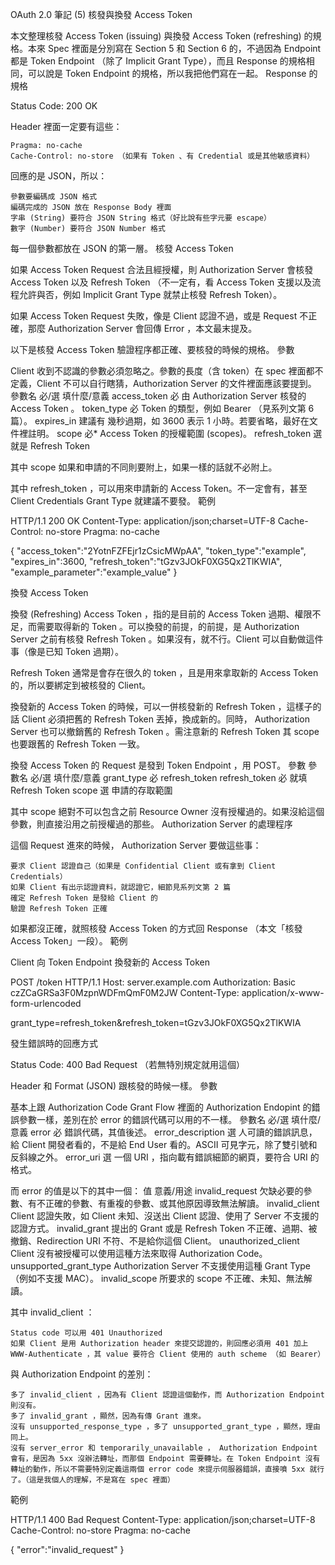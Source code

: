  OAuth 2.0 筆記 (5) 核發與換發 Access Token

本文整理核發 Access Token (issuing) 與換發 Access Token (refreshing) 的規格。本來 Spec 裡面是分別寫在 Section 5 和 Section 6 的，不過因為 Endpoint 都是 Token Endpoint （除了 Implicit Grant Type），而且 Response 的規格相同，可以說是 Token Endpoint 的規格，所以我把他們寫在一起。
Response 的規格

Status Code: 200 OK

Header 裡面一定要有這些：

    Pragma: no-cache
    Cache-Control: no-store （如果有 Token 、有 Credential 或是其他敏感資料）

回應的是 JSON，所以：

    參數要編碼成 JSON 格式
    編碼完成的 JSON 放在 Response Body 裡面
    字串 (String) 要符合 JSON String 格式（好比說有些字元要 escape）
    數字 (Number) 要符合 JSON Number 格式

每一個參數都放在 JSON 的第一層。
核發 Access Token

如果 Access Token Request 合法且經授權，則 Authorization Server 會核發 Access Token 以及 Refresh Token （不一定有，看 Access Token 支援以及流程允許與否，例如 Implicit Grant Type 就禁止核發 Refresh Token）。

如果 Access Token Request 失敗，像是 Client 認證不過，或是 Request 不正確，那麼 Authorization Server 會回傳 Error ，本文最末提及。

以下是核發 Access Token 驗證程序都正確、要核發的時候的規格。
參數

Client 收到不認識的參數必須忽略之。參數的長度（含 token）在 spec 裡面都不定義，Client 不可以自行瞎猜，Authorization Server 的文件裡面應該要提到。
參數名 	必/選 	填什麼/意義
access_token 	必 	由 Authorization Server 核發的 Access Token 。
token_type 	必 	Token 的類型，例如 Bearer （見系列文第 6 篇）。
expires_in 	建議有 	幾秒過期，如 3600 表示 1 小時。若要省略，最好在文件裡註明。
scope 	必* 	Access Token 的授權範圍 (scopes)。
refresh_token 	選 	就是 Refresh Token

其中 scope 如果和申請的不同則要附上，如果一樣的話就不必附上。

其中 refresh_token ，可以用來申請新的 Access Token。不一定會有，甚至 Client Credentials Grant Type 就建議不要發。
範例

HTTP/1.1 200 OK
Content-Type: application/json;charset=UTF-8
Cache-Control: no-store
Pragma: no-cache

{
  "access_token":"2YotnFZFEjr1zCsicMWpAA",
  "token_type":"example",
  "expires_in":3600,
  "refresh_token":"tGzv3JOkF0XG5Qx2TlKWIA",
  "example_parameter":"example_value"
}

換發 Access Token

換發 (Refreshing) Access Token ，指的是目前的 Access Token 過期、權限不足，而需要取得新的 Token 。可以換發的前提，的前提，是 Authorization Server 之前有核發 Refresh Token 。如果沒有，就不行。Client 可以自動做這件事（像是已知 Token 過期）。

Refresh Token 通常是會存在很久的 token ，且是用來拿取新的 Access Token 的，所以要綁定到被核發的 Client。

換發新的 Access Token 的時候，可以一併核發新的 Refresh Token ，這樣子的話 Client 必須把舊的 Refresh Token 丟掉，換成新的。同時， Authorization Server 也可以撤銷舊的 Refresh Token 。需注意新的 Refresh Token 其 scope 也要跟舊的 Refresh Token 一致。

換發 Access Token 的 Request 是發到 Token Endpoint ，用 POST。
參數
參數名 	必/選 	填什麼/意義
grant_type 	必 	refresh_token
refresh_token 	必 	就填 Refresh Token
scope 	選 	申請的存取範圍

其中 scope 絕對不可以包含之前 Resource Owner 沒有授權過的。如果沒給這個參數，則直接沿用之前授權過的那些。
Authorization Server 的處理程序

這個 Request 進來的時候， Authorization Server 要做這些事：

    要求 Client 認證自己（如果是 Confidential Client 或有拿到 Client Credentials）
    如果 Client 有出示認證資料，就認證它，細節見系列文第 2 篇
    確定 Refresh Token 是發給 Client 的
    驗證 Refresh Token 正確

如果都沒正確，就照核發 Access Token 的方式回 Response （本文「核發 Access Token」一段）。
範例

Client 向 Token Endpoint 換發新的 Access Token

POST /token HTTP/1.1
Host: server.example.com
Authorization: Basic czZCaGRSa3F0MzpnWDFmQmF0M2JW
Content-Type: application/x-www-form-urlencoded

grant_type=refresh_token&refresh_token=tGzv3JOkF0XG5Qx2TlKWIA

發生錯誤時的回應方式

Status Code: 400 Bad Request （若無特別規定就用這個）

Header 和 Format (JSON) 跟核發的時候一樣。
參數

基本上跟 Authorization Code Grant Flow 裡面的 Authorization Endopint 的錯誤參數一樣，差別在於 error 的錯誤代碼可以用的不一樣。
參數名 	必/選 	填什麼/意義
error 	必 	錯誤代碼，其值後述。
error_description 	選 	人可讀的錯誤訊息，給 Client 開發者看的，不是給 End User 看的。ASCII 可見字元，除了雙引號和反斜線之外。
error_uri 	選 	一個 URI ，指向載有錯誤細節的網頁，要符合 URI 的格式。

而 error 的值是以下的其中一個：
值 	意義/用途
invalid_request 	欠缺必要的參數、有不正確的參數、有重複的參數、或其他原因導致無法解讀。
invalid_client 	Client 認證失敗，如 Client 未知、沒送出 Client 認證、使用了 Server 不支援的認證方式。
invalid_grant 	提出的 Grant 或是 Refresh Token 不正確、過期、被撤銷、Redirection URI 不符、不是給你這個 Client。
unauthorized_client 	Client 沒有被授權可以使用這種方法來取得 Authorization Code。
unsupported_grant_type 	Authorization Server 不支援使用這種 Grant Type （例如不支援 MAC）。
invalid_scope 	所要求的 scope 不正確、未知、無法解讀。

其中 invalid_client ：

    Status code 可以用 401 Unauthorized
    如果 Client 是用 Authorization header 來提交認證的，則回應必須用 401 加上 WWW-Authenticate ，其 value 要符合 Client 使用的 auth scheme （如 Bearer）

與 Authorization Endpoint 的差別：

    多了 invalid_client ，因為有 Client 認證這個動作，而 Authorization Endpoint 則沒有。
    多了 invalid_grant ，顯然，因為有傳 Grant 進來。
    沒有 unsupported_response_type ，多了 unsupported_grant_type ，顯然，理由同上。
    沒有 server_error 和 temporarily_unavailable ， Authorization Endpoint 會有，是因為 5xx 沒辦法轉址，而那個 Endpoint 需要轉址。在 Token Endpoint 沒有轉址的動作，所以不需要特別定義這兩個 error code 來提示伺服器錯誤，直接噴 5xx 就行了。（這是我個人的理解，不是寫在 spec 裡面）

範例

HTTP/1.1 400 Bad Request
Content-Type: application/json;charset=UTF-8
Cache-Control: no-store
Pragma: no-cache

{
  "error":"invalid_request"
}
 
